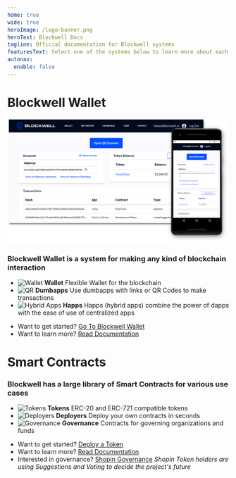 ```yaml
---
home: true
wide: true
heroImage: /logo-banner.png
heroText: Blockwell Docs
tagline: Official documentation for Blockwell systems
featuresText: Select one of the systems below to learn more about each one, or use the main navigation.
autonav:
  enable: false
---
```


<div class="home-section">
<div class="home-section-inner">

# Blockwell Wallet

<div class="screenshot">

![Blockwell Wallet](./wallet/img/web-wallet-screenshot.png)

</div>

### Blockwell Wallet is a system for making any kind of blockchain interaction

<div class="features">

- ![Wallet](/icons/wallet.svg) **Wallet** Flexible Wallet for the blockchain
- ![QR](/icons/qr.svg) **Dumbapps** Use dumbapps with links or QR Codes to make transactions
- ![Hybrid Apps](/icons/embed-code.svg) **Happs** Happs (hybrid apps) combine the power of dapps with the 
    ease of use of centralized apps
    
</div>
    
<div class="buttons">

- Want to get started? [Go To Blockwell Wallet](https://qr.blockwell.ai)
- Want to learn more? [Read Documentation](wallet/README.md)

</div>

</div></div>

<div class="home-section">
<div class="home-section-inner">

# Smart Contracts

### Blockwell has a large library of Smart Contracts for various use cases

<div class="features">

- ![Tokens](/icons/token-creator.svg) **Tokens** ERC-20 and ERC-721 compatible tokens
- ![Deployers](/icons/embed-code.svg) **Deployers** Deploy your own contracts in seconds 
- ![Governance](/icons/smart-license.svg) **Governance** Contracts for governing organizations and funds
    
</div>
    
<div class="buttons">

- Want to get started? [Deploy a Token](https://qr.blockwell.ai/rks1rq)
- Want to learn more? [Read Documentation](contracts/blockwell-contracts.md)
- Interested in governance? [Shopin Governance](https://vote.blockwell.ai/shopin)
    *Shopin Token holders are using Suggestions and Voting to decide the project's future*

</div>

</div></div>
